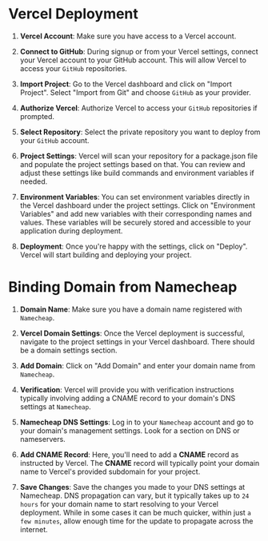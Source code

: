 # Vercel Deployment

1. __Vercel Account__: Make sure you have access to a Vercel account.

2. __Connect to GitHub__: During signup or from your Vercel settings, connect your Vercel account to your GitHub account. This will allow Vercel to access your `GitHub` repositories.

3. __Import Project__: Go to the Vercel dashboard and click on "Import Project". Select "Import from Git" and choose `GitHub` as your provider.

4. __Authorize Vercel__: Authorize Vercel to access your `GitHub` repositories if prompted.

5. __Select Repository__: Select the private repository you want to deploy from your `GitHub` account.

6. __Project Settings__: Vercel will scan your repository for a package.json file and populate the project settings based on that. You can review and adjust these settings like build commands and environment variables if needed.

7. __Environment Variables__: You can set environment variables directly in the Vercel dashboard under the project settings. Click on "Environment Variables" and add new variables with their corresponding names and values. These variables will be securely stored and accessible to your application during deployment.

8. __Deployment__: Once you're happy with the settings, click on "Deploy". Vercel will start building and deploying your project.


# Binding Domain from Namecheap

1. __Domain Name__: Make sure you have a domain name registered with `Namecheap`.

2. __Vercel Domain Settings__: Once the Vercel deployment is successful, navigate to the project settings in your Vercel dashboard. There should be a domain settings section.

3. __Add Domain__: Click on "Add Domain" and enter your domain name from `Namecheap`.

4. __Verification__: Vercel will provide you with verification instructions typically involving adding a CNAME record to your domain's DNS settings at `Namecheap`.

5. __Namecheap DNS Settings__: Log in to your `Namecheap` account and go to your domain's management settings. Look for a section on DNS or nameservers.

6. __Add CNAME Record__: Here, you'll need to add a __CNAME__ record as instructed by Vercel. The __CNAME__ record will typically point your domain name to Vercel's provided subdomain for your project.

7. __Save Changes__: Save the changes you made to your DNS settings at Namecheap. DNS propagation can vary, but it typically takes up to `24 hours` for your domain name to start resolving to your Vercel deployment. While in some cases it can be much quicker, within just `a few minutes`, allow enough time for the update to propagate across the internet.